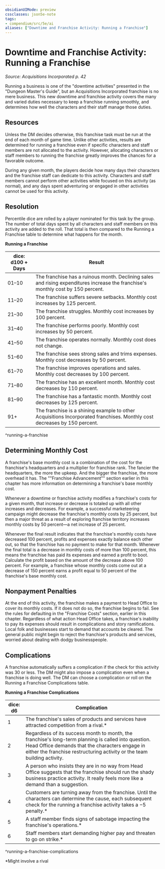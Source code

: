 ```yaml
---
obsidianUIMode: preview
cssclasses: json5e-note
tags:
- compendium/src/5e/ai
aliases: ["Downtime and Franchise Activity: Running a Franchise"]
---
```

# Downtime and Franchise Activity: Running a Franchise
*Source: Acquisitions Incorporated p. 42* 

Running a business is one of the "downtime activities" presented in the "Dungeon Master's Guide", but an Acquisitions Incorporated franchise is no mere business. This new downtime and franchise activity covers the many and varied duties necessary to keep a franchise running smoothly, and determines how well the characters and their staff manage those duties.

## Resources

Unless the DM decides otherwise, this franchise task must be run at the end of each month of game time. Unlike other activities, results are determined for running a franchise even if specific characters and staff members are not allocated to the activity. However, allocating characters or staff members to running the franchise greatly improves the chances for a favorable outcome.

During any given month, the players decide how many days their characters and the franchise staff can dedicate to this activity. Characters and staff members cannot perform other activities while focused on this activity (as normal), and any days spent adventuring or engaged in other activities cannot be used for this activity.

## Resolution

Percentile dice are rolled by a player nominated for this task by the group. The number of total days spent by all characters and staff members on this activity are added to the roll. That total is then compared to the Running a Franchise table to determine what happens for the month.

**Running a Franchise**

| dice: d100 + Days | Result |
|-------------------|--------|
| 01–10 | The franchise has a ruinous month. Declining sales and rising expenditures increase the franchise's monthly cost by 150 percent. |
| 11–20 | The franchise suffers severe setbacks. Monthly cost increases by 125 percent. |
| 21–30 | The franchise struggles. Monthly cost increases by 100 percent. |
| 31–40 | The franchise performs poorly. Monthly cost increases by 50 percent. |
| 41–50 | The franchise operates normally. Monthly cost does not change. |
| 51–60 | The franchise sees strong sales and trims expenses. Monthly cost decreases by 50 percent. |
| 61–70 | The franchise improves operations and sales. Monthly cost decreases by 100 percent. |
| 71–80 | The franchise has an excellent month. Monthly cost decreases by 110 percent. |
| 81–90 | The franchise has a fantastic month. Monthly cost decreases by 125 percent. |
| 91+ | The franchise is a shining example to other Acquisitions Incorporated franchises. Monthly cost decreases by 150 percent. |
^running-a-franchise

## Determining Monthly Cost

A franchise's base monthly cost is a combination of the cost for the franchise's headquarters and a multiplier for franchise rank. The fancier the headquarters, the more the upkeep. And the bigger the franchise, the more overhead it has. The ""Franchise Advancement"" section earlier in this chapter has more information on determining a franchise's base monthly cost.

Whenever a downtime or franchise activity modifies a franchise's costs for a given month, that increase or decrease is totaled up with all other increases and decreases. For example, a successful marketeering campaign might decrease the franchise's monthly costs by 25 percent, but then a major threat as a result of exploring franchise territory increases monthly costs by 50 percent—a net increase of 25 percent.

Whenever the final result indicates that the franchise's monthly costs have decreased 100 percent, profits and expenses exactly balance each other out, so that the franchise has no payment to make for that month. Whenever the final total is a decrease in monthly costs of more than 100 percent, this means the franchise has paid its expenses and earned a profit to boot. Calculate the profit based on the amount of the decrease above 100 percent. For example, a franchise whose monthly costs come out at a decrease of 150 percent earns a profit equal to 50 percent of the franchise's base monthly cost.

## Nonpayment Penalties

At the end of this activity, the franchise makes a payment to Head Office to cover its monthly costs. If it does not do so, the franchise begins to fail. See the rules for defaulting in the "Franchise Costs" section, earlier in this chapter. Regardless of what action Head Office takes, a franchise's inability to pay its expenses should result in complications and story ramifications. Local folk and businesses start to demand that accounts be cleared. The general public might begin to reject the franchise's products and services, worried about dealing with dodgy businesspeople.

## Complications

A franchise automatically suffers a complication if the check for this activity was 30 or less. The DM might also impose a complication even when a franchise is doing well. The DM can choose a complication or roll on the Running a Franchise Complications table.

**Running a Franchise Complications**

| dice: d6 | Complication |
|----------|--------------|
| 1 | The franchise's sales of products and services have attracted competition from a rival.* |
| 2 | Regardless of its success month to month, the franchise's long-term planning is called into question. Head Office demands that the characters engage in either the franchise restructuring activity or the team building activity. |
| 3 | A person who insists they are in no way from Head Office suggests that the franchise should run the shady business practice activity. It really feels more like a demand than a suggestion. |
| 4 | Customers are turning away from the franchise. Until the characters can determine the cause, each subsequent check for the running a franchise activity takes a −5 penalty.* |
| 5 | A staff member finds signs of sabotage impacting the franchise's operations.* |
| 6 | Staff members start demanding higher pay and threaten to go on strike.* |
^running-a-franchise-complications

*Might involve a rival